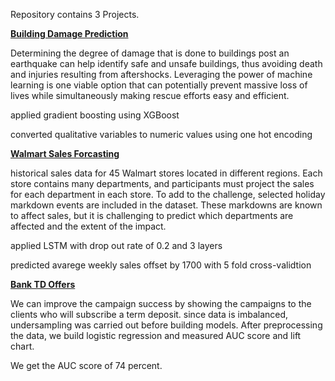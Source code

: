 Repository contains 3 Projects.

<b><a href="https://github.com/rakshpar/projects/blob/master/damage%20prediction/damage_prediction_final.ipynb">Building Damage Prediction</a></b>

Determining the degree of damage that is done to buildings post an earthquake can help identify safe and unsafe buildings, thus avoiding death and injuries resulting from aftershocks.  Leveraging the power of machine learning is one viable option that can potentially prevent massive loss of lives while simultaneously making rescue efforts easy and efficient.

applied gradient boosting using XGBoost

converted qualitative variables to numeric values using one hot encoding

<b><a href="https://github.com/rakshpar/projects/blob/master/walmart%20sales%20forcasting/walmart_final.ipynb">Walmart Sales Forcasting</a></b>

historical sales data for 45 Walmart stores located in different regions. Each store contains many departments, and participants must project the sales for each department in each store. To add to the challenge, selected holiday markdown events are included in the dataset. These markdowns are known to affect sales, but it is challenging to predict which departments are affected and the extent of the impact.

applied LSTM with drop out rate of 0.2 and 3 layers

predicted avarege weekly sales offset by 1700 with 5 fold cross-validtion

<b> <a href="https://github.com/rakshpar/projects/blob/master/banktdoffer/banktdoffering.ipynb">Bank TD Offers</a></b>

We can improve the campaign success by showing the campaigns to the clients who will subscribe a term deposit. 
since data is imbalanced, undersampling was carried out before building models. After
preprocessing the data, we build logistic regression and measured AUC score and lift chart.

We get the AUC score of 74 percent.
